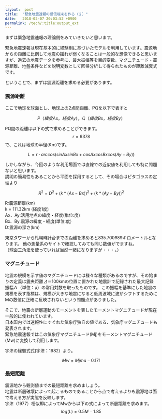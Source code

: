 ```yaml
---
layout:  post
title:  "緊急地震速報の受信端末を作る（２）"
date:   2018-02-07 20:03:52 +0900
permalink: /tech/:title:output_ext
---
```

まずは緊急地震速報の理論側をみていきたいと思います。  
  
緊急地震速報は現在基本的に経験則に基づいたモデルを利用しています。震源地からの距離に比例して地震の揺れが弱くなることは一般的な想像できると思いますが、過去の地震データを参考に、最大振幅等を目的変数、マグニチュード・震源距離、地盤条件などを説明変数として回帰分析して得られたものが距離減衰式です。
  
ということで、まずは震源距離を求める必要があります。

### 震源距離
ここで地球を球面とし、地球上の2点間距離、PQを以下で表すと 
  
$$ P（緯度Ax，経度Ay），Q（緯度Bx，経度By） $$  
  
PQ間の距離は以下の式で求めることができます。  
$$r = 6378$$で、これは地球の半径(Km)です。  

$$ L = r \cdot arccos(sinAx sinBx + cosAx cosBx cos(Ay − By)) $$
  
しかしながら、今回のような利用場面では直線での近似値を利用しても特に問題ないと思います。  
説明の簡易性もあることから平面を採用するとして、その場合はピタゴラスの定理より
  
$$R^2=D^2+(k*(Ax-Bx))^2+(k*(Ay-By))^2$$  
  
R:震源距離(km)  
k = 111.32km (経度1度)  
Ax、Ay:活用地点の緯度・経度(単位:度)   
Bx、By:震源の緯度・経度(単位:度)  
D:震源の深さ(km)  


  
東京タワーから札幌時計台までの距離を求めると835.700989キロメートルとなります。
他の測量系のサイトで確認してみても同じ数値がでますね。  
（球面三角法を使っていれば当然一緒になりますが・・・。）


<script src="https://gist.github.com/sean2121/505f387268f619c7ed8f3585457c0e83.js"></script>
  
### マグニチュード
地震の規模を示す値のマグニチュードには様々な種類があるのですが、その始まりの定義は震央距離⊿＝100kmの位置に置かれた地震計で記録された最大記録振幅Ａ（単位：μ）の常用対数を取ったものです。
この振幅を基準にした地震の規模を表す指標は、規模が大きな地震になると低周波域に波がシフトするためにMの数値に正確に反映されないという問題点がありました。
  
そこで、地震の断層運動のモーメントを表したモーメントマグニチュードが現在一般的に使われています。  
日本国内では速報性にすぐれた気象庁独自の値である、気象庁マグニチュードも発表されます。    
緊急地震速報ではこの気象庁マグニチュード(Mj)をモーメントマグニチュード(Mw)に変換して利用します。
   
宇津の経験式式(宇津：1982）より。
  
$$ Mw = Mjma - 0.171  $$ 
  
<script src="https://gist.github.com/sean2121/bbc8bf990de0aca118a3bae458d571aa.js"></script>


### 最短距離
震源地から観測値までの最短距離を求めましょう。  
地震は断層破壊によって起こるものであることから点で考えるよりも震源地は面で考える方が実態を反映します。  
宇津（1977）相似即によってMwから以下の式によって断層距離を求めます。
$$ log(L)=0.5M-1.85 $$ 



















